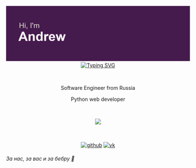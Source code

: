<img src="https://github.com/Re-Gelu/Re-Gelu/blob/main/header.png" alt="Hi there, I'm Andrew">
<div align='center'><a href="https://git.io/typing-svg"><img src="https://readme-typing-svg.herokuapp.com?font=Fira+Code&duration=6000&pause=500&color=3C8002&center=true&width=435&lines=%D0%9A%D1%82%D0%BE+%D0%BF%D1%80%D0%BE%D1%87%D0%B8%D1%82%D0%B0%D0%BB+%D1%82%D0%BE%D1%82+%D0%B7%D0%B4%D0%BE%D1%85%D0%BD%D0%B5%D1%82" alt="Typing SVG" /></a></div>

<!--<div align='center'><a href="https://git.io/typing-svg"><img src="https://readme-typing-svg.herokuapp.com?font=Fira+Code&duration=6000&pause=500&color=3C8002&center=true&vCenter=true&width=435&lines=%D0%9A%D1%82%D0%BE+%D0%BF%D1%80%D0%BE%D1%87%D0%B8%D1%82%D0%B0%D0%BB+%D1%82%D0%BE%D1%82+%D0%B7%D0%B4%D0%BE%D1%85%D0%BD%D0%B5%D1%82" alt="Typing SVG" /></a></div>-->

 <!--### <div align='center'> Skills: Python / Django / C++ / Java / HTML / CSS / JS </div>
 
⠀<div align='center'>![GitHub metrics](https://metrics.lecoq.io/Re-Gelu) </div>-->

 
 
 <br><div align='center'>
 
  Software Engineer from Russia
  
  Python web developer
 </div>
 
⠀<div align='center'> ![](https://github.com/Re-Gelu/snk/raw/output/github-contribution-grid-snake.svg) </div>

⠀<div align='center'> 
  [<img src='https://cdn.jsdelivr.net/npm/simple-icons@3.0.1/icons/github.svg' alt='github' height='40'>](https://github.com/Re-Gelu) [<img src='https://cdn.jsdelivr.net/npm/simple-icons@3.0.1/icons/vk.svg' alt='vk' height='40'>](https://vk.com/re_gelu) 
 </div>
 
 ###### За нас, за вас и за бебру :beers:




<!--<h1 align="center">Hi there, I'm <a href="#">Andrew</a> 
<img src="https://github.com/blackcater/blackcater/raw/main/images/Hi.gif" height="32"/></h1>
<h3 align="center">Software engineering student from Russia 🇷🇺</h3>-->
<!--[![Top Langs](https://github-readme-stats.vercel.app/api/top-langs/?username=anuraghazra&layout=compact)](https://github.com/anuraghazra/github-readme-stats)
[![Anurag's GitHub stats](https://github-readme-stats.vercel.app/api?username=anuraghazra)](https://github.com/anuraghazra/github-readme-stats)-->
